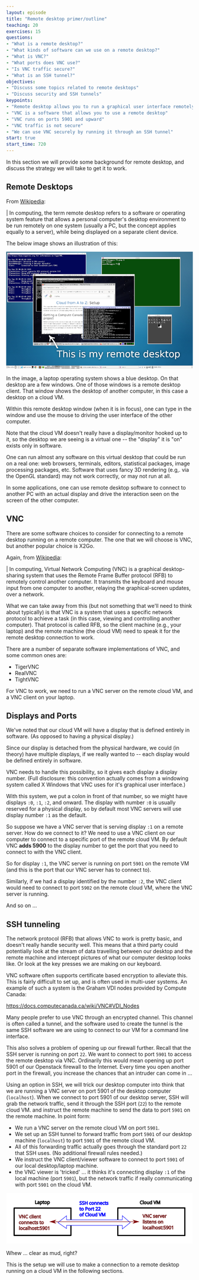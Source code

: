 ```yaml
---
layout: episode
title: "Remote desktop primer/outline"
teaching: 20
exercises: 15
questions:
- "What is a remote desktop?"
- "What kinds of software can we use on a remote desktop?"
- "What is VNC?"
- "What ports does VNC use?"
- "Is VNC traffic secure?"
- "What is an SSH tunnel?"
objectives:
- "Discuss some topics related to remote desktops"
- "Discuss security and SSH tunnels"
keypoints:
- "Remote desktop allows you to run a graphical user interface remotely on your VM"
- "VNC is a software that allows you to use a remote desktop"
- "VNC runs on ports 5901 and upward"
- "VNC traffic is not secure"
- "We can use VNC securely by running it through an SSH tunnel"
start: true
start_time: 720
---
```


In this section we will provide some background for remote desktop, and discuss the strategy we will take to get it to work.

## Remote Desktops

From [Wikipedia](https://en.wikipedia.org/wiki/Remote_desktop_software):

| In computing, the term remote desktop refers to a software or operating system feature that allows a personal computer's desktop environment to be run remotely on one system (usually a PC, but the concept applies equally to a server), while being displayed on a separate client device. 

The below image shows an illustration of this:

![](../fig/desktop-in-a-desktop.png)

In the image, a laptop operating system shows a blue desktop. On that desktop are a few windows. One of those windows is a remote desktop client. That window shows the desktop of another computer, in this case a desktop on a cloud VM.

Within this remote desktop window (when it is in focus), one can type in the window and use the mouse to driving the user interface of the other computer.

Note that the cloud VM doesn't really have a display/monitor hooked up to it, so the desktop we are seeing is a virtual one -- the "display" it is "on" exists only in software.

One can run almost any software on this virtual desktop that could be run on a real one: web browsers, terminals, editors, statistical packages, image processing packages, etc. Software that uses fancy 3D rendering (e.g,. via the OpenGL standard) may not work correctly, or may not run at all.

In some applications, one can use remote desktop software to connect to another PC with an actual display and drive the interaction seen on the screen of the other computer.

## VNC

There are some software choices to consider for connecting to a remote desktop running on a remote computer. The one that we will choose is VNC, but another popular choice is X2Go.

Again, from [Wikipedia](https://en.wikipedia.org/wiki/Virtual_Network_Computing):

| In computing, Virtual Network Computing (VNC) is a graphical desktop-sharing system that uses the Remote Frame Buffer protocol (RFB) to remotely control another computer. It transmits the keyboard and mouse input from one computer to another, relaying the graphical-screen updates, over a network.

What we can take away from this (but not something that we'll need to think about typically) is that VNC is a system that uses a specific network protocol to achieve a task (in this case, viewing and controlling another computer). That protocol is called RFB, so the client machine (e.g., your laptop) and the remote machine (the cloud VM) need to speak it for the remote desktop connection to work.

There are a number of separate software implementations of VNC, and some common ones are:

* TigerVNC
* RealVNC
* TightVNC

For VNC to work, we need to run a VNC server on the remote cloud VM, and a VNC client on your laptop.

## Displays and Ports

We've noted that our cloud VM will have a display that is defined entirely in software. (As opposed to having a physical display.)

Since our display is detached from the physical hardware, we could (in theory) have multiple displays, if we really wanted to -- each display would be defined entirely in software.

VNC needs to handle this possibility, so it gives each display a display number. (Full disclosure: this convention actually comes from a windowing system called X Windows that VNC uses for it's graphical user interface.)

With this system, we put a colon in front of that number, so we might have displays `:0`, `:1`, `:2`, and onward. The display with number `:0` is usually reserved for a physical display, so by default most VNC servers will use display number `:1` as the default.

So suppose we have a VNC server that is serving display `:1` on a remote server. How do we connect to it? We need to use a VNC client on our computer to connect to a specific port of the remote cloud VM. By default VNC **adds 5900** to the display number to get the port that you need to connect to with the VNC client.

So for display `:1`, the VNC server is running on port `5901` on the remote VM (and this is the port that our VNC server has to connect to).

Similarly, if we had a display identified by the number `:2`, the VNC client would need to connect to port `5902` on the remote cloud VM, where the VNC server is running.

And so on ...

## SSH tunneling

The network protocol (RFB) that allows VNC to work is pretty basic, and doesn't really handle security well. This means that a third party could potentially look at the stream of data travelling between our desktop and the remote machine and intercept pictures of what our computer desktop looks like. Or look at the key presses we are making on our keyboard.

VNC software often supports certificate based encryption to alleviate this.
This is fairly difficult to set up, and is often used in multi-user systems.
An example of such a system is the Graham VDI nodes provided by
Compute Canada:

<https://docs.computecanada.ca/wiki/VNC#VDI_Nodes>

Many people prefer to use VNC through an encrypted channel.
This channel is often called a tunnel, and the software used to create the tunnel
is the same SSH software we are using to connect to our VM for a command line interface.

This also solves a problem of opening up our firewall further. Recall that the SSH server is running on port `22`. We want to connect to port `5901` to access the remote desktop via VNC. Ordinarily this would mean opening up port 5901 of our Openstack firewall to the Internet. Every time you open another port in the firewall, you increase the chances that an intruder can come in ...

Using an option in SSH, we will trick our desktop computer into think that we are running a VNC server on port 5901 of the desktop computer (`localhost`). When we connect to port 5901 of our desktop server, SSH will grab the network traffic, send it through the SSH port (`22`) to the remote cloud VM. and instruct the remote machine to send the data to port `5901` on the remote machine. In point form:

* We run a VNC server on the remote cloud VM on port `5901`.
* We set up an SSH tunnel to forward traffic from port `5901` of our desktop machine (`localhost`) to port `5901` of the remote cloud VM.
* All of this forwarding traffic actually goes through the standard port `22` that SSH uses. (No additional firewall rules needed.)
* We instruct the VNC client/viewer software to connect to port `5901` of our local desktop/laptop machine.
* the VNC viewer is 'tricked' ... it thinks it's connecting display `:1` of the local machine (port `5901`), but the network traffic if really communicating with port `5901` on the cloud VM.

![](../fig/ssh-tunnel.svg)

Whew ... clear as mud, right?

This is the setup we will use to make a connection to a remote desktop running on a cloud VM in the following sections.
